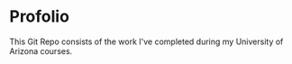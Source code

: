 # Profolio

This Git Repo consists of the work I've completed during my University of Arizona courses. 